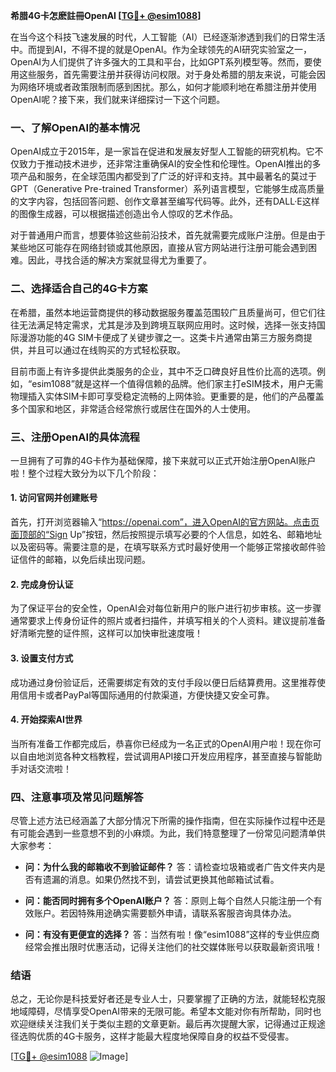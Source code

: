 **希腊4G卡怎麽註冊OpenAI [[TG💪+ @esim1088](https://t.me/s/esim1088)]**

在当今这个科技飞速发展的时代，人工智能（AI）已经逐渐渗透到我们的日常生活中。而提到AI，不得不提的就是OpenAI。作为全球领先的AI研究实验室之一，OpenAI为人们提供了许多强大的工具和平台，比如GPT系列模型等。然而，要使用这些服务，首先需要注册并获得访问权限。对于身处希腊的朋友来说，可能会因为网络环境或者政策限制而感到困扰。那么，如何才能顺利地在希腊注册并使用OpenAI呢？接下来，我们就来详细探讨一下这个问题。

### 一、了解OpenAI的基本情况

OpenAI成立于2015年，是一家旨在促进和发展友好型人工智能的研究机构。它不仅致力于推动技术进步，还非常注重确保AI的安全性和伦理性。OpenAI推出的多项产品和服务，在全球范围内都受到了广泛的好评和支持。其中最著名的莫过于GPT（Generative Pre-trained Transformer）系列语言模型，它能够生成高质量的文字内容，包括回答问题、创作文章甚至编写代码等。此外，还有DALL·E这样的图像生成器，可以根据描述创造出令人惊叹的艺术作品。

对于普通用户而言，想要体验这些前沿技术，首先就需要完成账户注册。但是由于某些地区可能存在网络封锁或其他原因，直接从官方网站进行注册可能会遇到困难。因此，寻找合适的解决方案就显得尤为重要了。

### 二、选择适合自己的4G卡方案

在希腊，虽然本地运营商提供的移动数据服务覆盖范围较广且质量尚可，但它们往往无法满足特定需求，尤其是涉及到跨境互联网应用时。这时候，选择一张支持国际漫游功能的4G SIM卡便成了关键步骤之一。这类卡片通常由第三方服务商提供，并且可以通过在线购买的方式轻松获取。

目前市面上有许多提供此类服务的企业，其中不乏口碑良好且性价比高的选项。例如，“esim1088”就是这样一个值得信赖的品牌。他们家主打eSIM技术，用户无需物理插入实体SIM卡即可享受稳定流畅的上网体验。更重要的是，他们的产品覆盖多个国家和地区，非常适合经常旅行或居住在国外的人士使用。

### 三、注册OpenAI的具体流程

一旦拥有了可靠的4G卡作为基础保障，接下来就可以正式开始注册OpenAI账户啦！整个过程大致分为以下几个阶段：

#### 1. 访问官网并创建账号

首先，打开浏览器输入“https://openai.com”，进入OpenAI的官方网站。点击页面顶部的“Sign Up”按钮，然后按照提示填写必要的个人信息，如姓名、邮箱地址以及密码等。需要注意的是，在填写联系方式时最好使用一个能够正常接收邮件验证信件的邮箱，以免后续出现问题。

#### 2. 完成身份认证

为了保证平台的安全性，OpenAI会对每位新用户的账户进行初步审核。这一步骤通常要求上传身份证件的照片或者扫描件，并填写相关的个人资料。建议提前准备好清晰完整的证件照，这样可以加快审批速度哦！

#### 3. 设置支付方式

成功通过身份验证后，还需要绑定有效的支付手段以便日后结算费用。这里推荐使用信用卡或者PayPal等国际通用的付款渠道，方便快捷又安全可靠。

#### 4. 开始探索AI世界

当所有准备工作都完成后，恭喜你已经成为一名正式的OpenAI用户啦！现在你可以自由地浏览各种文档教程，尝试调用API接口开发应用程序，甚至直接与智能助手对话交流啦！

### 四、注意事项及常见问题解答

尽管上述方法已经涵盖了大部分情况下所需的操作指南，但在实际操作过程中还是有可能会遇到一些意想不到的小麻烦。为此，我们特意整理了一份常见问题清单供大家参考：

- **问：为什么我的邮箱收不到验证邮件？**
  答：请检查垃圾箱或者广告文件夹内是否有遗漏的消息。如果仍然找不到，请尝试更换其他邮箱试试看。

- **问：能否同时拥有多个OpenAI账户？**
  答：原则上每个自然人只能注册一个有效账户。若因特殊用途确实需要额外申请，请联系客服咨询具体办法。

- **问：有没有更便宜的选择？**
  答：当然有啦！像“esim1088”这样的专业供应商经常会推出限时优惠活动，记得关注他们的社交媒体账号以获取最新资讯哦！

### 结语

总之，无论你是科技爱好者还是专业人士，只要掌握了正确的方法，就能轻松克服地域障碍，尽情享受OpenAI带来的无限可能。希望本文能对你有所帮助，同时也欢迎继续关注我们关于类似主题的文章更新。最后再次提醒大家，记得通过正规途径选购优质的4G卡服务，这样才能最大程度地保障自身的权益不受侵害。

[[TG💪+ @esim1088](https://t.me/s/esim1088) ![Image](https://i.postimg.cc/4NQfJmqS/Snipaste-2025-05-13-00-14-12.png)]